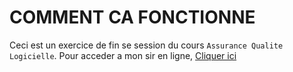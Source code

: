 # COMMENT CA FONCTIONNE

Ceci est un exercice de fin se session du cours `Assurance Qualite Logicielle`.
Pour acceder a mon sir en ligne, [Cliquer ici](https://urngniaba.github.io/github-semaine-14/)